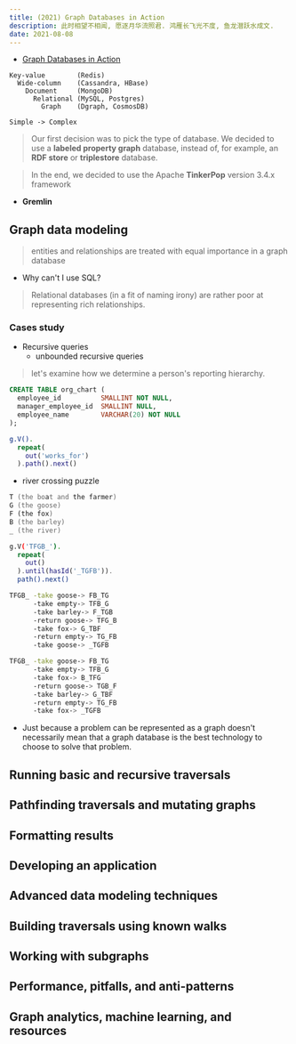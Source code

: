 ```yaml
---
title: (2021) Graph Databases in Action
description: 此时相望不相闻, 愿逐月华流照君. 鸿雁长飞光不度, 鱼龙潜跃水成文.
date: 2021-08-08
---
```


* [Graph Databases in Action](https://book.douban.com/subject/34700758/)

```
Key-value        (Redis)
  Wide-column    (Cassandra, HBase)
    Document     (MongoDB)
      Relational (MySQL, Postgres)
        Graph    (Dgraph, CosmosDB)

Simple -> Complex
```

> Our first decision was to pick the type of database.
> We decided to use a **labeled property graph** database,
> instead of, for example, an **RDF store** or **triplestore** database.

> In the end, we decided to use the
> Apache **TinkerPop** version 3.4.x framework

* **Gremlin**

## Graph data modeling

> entities and relationships are treated with
> equal importance in a graph database

* Why can't I use SQL?

> Relational databases (in a fit of naming irony)
> are rather poor at representing rich relationships.

### Cases study

* Recursive queries
  - unbounded recursive queries

> let's examine how we determine a person's reporting hierarchy.

```sql
CREATE TABLE org_chart (
  employee_id          SMALLINT NOT NULL,
  manager_employee_id  SMALLINT NULL,
  employee_name        VARCHAR(20) NOT NULL
);
```

```zsh
g.V().
  repeat(
    out('works_for')
  ).path().next()
```

* river crossing puzzle

```zsh
T (the boat and the farmer)
G (the goose)
F (the fox)
B (the barley)
_ (the river)
```

```zsh
g.V('TFGB_').
  repeat(
    out()
  ).until(hasId('_TGFB')).
  path().next()
```

```zsh
TFGB_ -take goose-> FB_TG
      -take empty-> TFB_G
      -take barley-> F_TGB
      -return goose-> TFG_B
      -take fox-> G_TBF
      -return empty-> TG_FB
      -take goose-> _TGFB

TFGB_ -take goose-> FB_TG
      -take empty-> TFB_G
      -take fox-> B_TFG
      -return goose-> TGB_F
      -take barley-> G_TBF
      -return empty-> TG_FB
      -take fox-> _TGFB
```

* Just because a problem can be represented as a graph
  doesn't necessarily mean that a graph database is
  the best technology to choose to solve that problem.

## Running basic and recursive traversals

## Pathfinding traversals and mutating graphs

## Formatting results

## Developing an application

## Advanced data modeling techniques

## Building traversals using known walks

## Working with subgraphs

## Performance, pitfalls, and anti-patterns

## Graph analytics, machine learning, and resources
